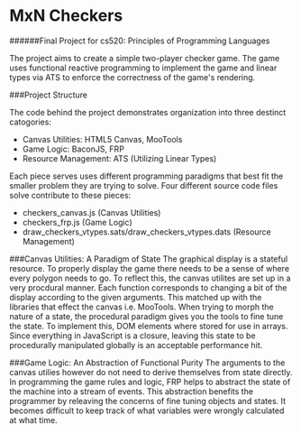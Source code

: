 # MxN Checkers
######Final Project for cs520: Principles of Programming Languages

The project aims to create a simple two-player checker game. The game uses functional reactive programming to implement the game and linear types via ATS to enforce the correctness of the game's rendering.

###Project Structure

The code behind the project demonstrates organization into three destinct catogories:

* Canvas Utilities: HTML5 Canvas, MooTools
* Game Logic: BaconJS, FRP
* Resource Management: ATS (Utilizing Linear Types)

Each piece serves uses different programming paradigms that best fit the smaller problem they are trying to solve. Four different source code files solve contribute to these pieces:
* checkers_canvas.js (Canvas Utilities)
* checkers_frp.js (Game Logic)
* draw_checkers_vtypes.sats/draw_checkers_vtypes.dats (Resource Management)

###Canvas Utilities: A Paradigm of State
The graphical display is a stateful resource. To properly display the game there needs to be a sense of where every polygon needs to go. To reflect this, the canvas utilites are set up in a very procdural manner. Each function corresponds to changing a bit of the display according to the given arguments. This matched up with the libraries that effect the canvas i.e. MooTools. When trying to morph the nature of a state, the procedural paradigm gives you the tools to fine tune the state. To implement this, DOM elements where stored for use in arrays. Since everything in JavaScript is a closure, leaving this state to be procedurally manipulated globally is an acceptable performance hit.

###Game Logic: An Abstraction of Functional Purity
The arguments to the canvas utilies however do not need to derive themselves from state directly. In programming the game rules and logic, FRP helps to abstract the state of the machine into a stream of events. This abstraction benefits the programmer by releaving the concerns of fine tuning objects and states. It becomes difficult to keep track of what variables were wrongly calculated at what time.

